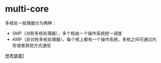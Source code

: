 # multi-core

多核处一般理器分为两种：

* SMP（对称多核处理器），多个核由一个操作系统统一调度
* AMP（非对称多核处理器），每个核上都有一个操作系统，多核之间可通过内存或者其他方式通信



[参考链接1](https://blog.csdn.net/russell_tao/article/details/7102297)